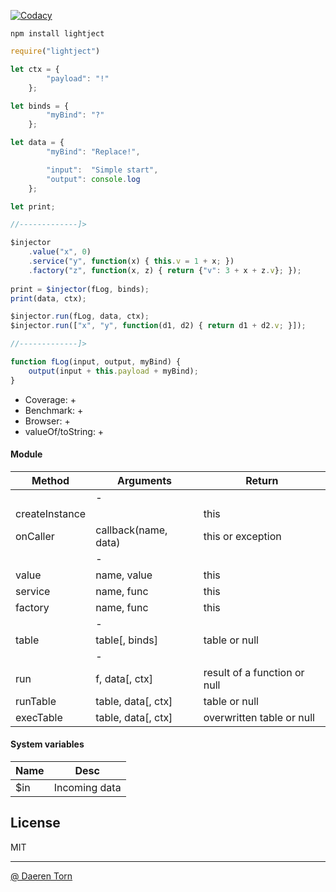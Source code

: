 [![Codacy][cod_b]][cod_l]

`npm install lightject`


```js
require("lightject")

let ctx = {
        "payload": "!"
    };

let binds = {
        "myBind": "?"
    };

let data = {
        "myBind": "Replace!",

        "input":  "Simple start",
        "output": console.log
    };

let print;

//-------------]>

$injector
    .value("x", 0)
    .service("y", function(x) { this.v = 1 + x; })
    .factory("z", function(x, z) { return {"v": 3 + x + z.v}; });
    
print = $injector(fLog, binds);
print(data, ctx);

$injector.run(fLog, data, ctx);
$injector.run(["x", "y", function(d1, d2) { return d1 + d2.v; }]);

//-------------]>

function fLog(input, output, myBind) {
    output(input + this.payload + myBind);
}
```

* Coverage: +
* Benchmark: +
* Browser: +
* valueOf/toString: +


#### Module

| Method          | Arguments               | Return                           |
|-----------------|-------------------------|----------------------------------|
|                 | -                       |                                  |
| createInstance  |                         | this                             |
| onCaller        | callback(name, data)    | this or exception                |
|                 | -                       |                                  |
| value           | name, value             | this                             |
| service         | name, func              | this                             |
| factory         | name, func              | this                             |
|                 | -                       |                                  |
| table           | table[, binds]          | table or null                    |
|                 | -                       |                                  |
| run             | f, data[, ctx]          | result of a function or null     |
| runTable        | table, data[, ctx]      | table or null                    |
| execTable       | table, data[, ctx]      | overwritten table or null        |


#### System variables

| Name      | Desc                                |
|-----------|-------------------------------------|
| $in       | Incoming data                       | 


## License

MIT

----------------------------------
[@ Daeren Torn][1]


[1]: http://666.io

[cod_b]: https://img.shields.io/codacy/88b55f71c45a47838d24ed1e5fd2476c.svg
[cod_l]: https://www.codacy.com/app/daeren/Lightject/dashboard